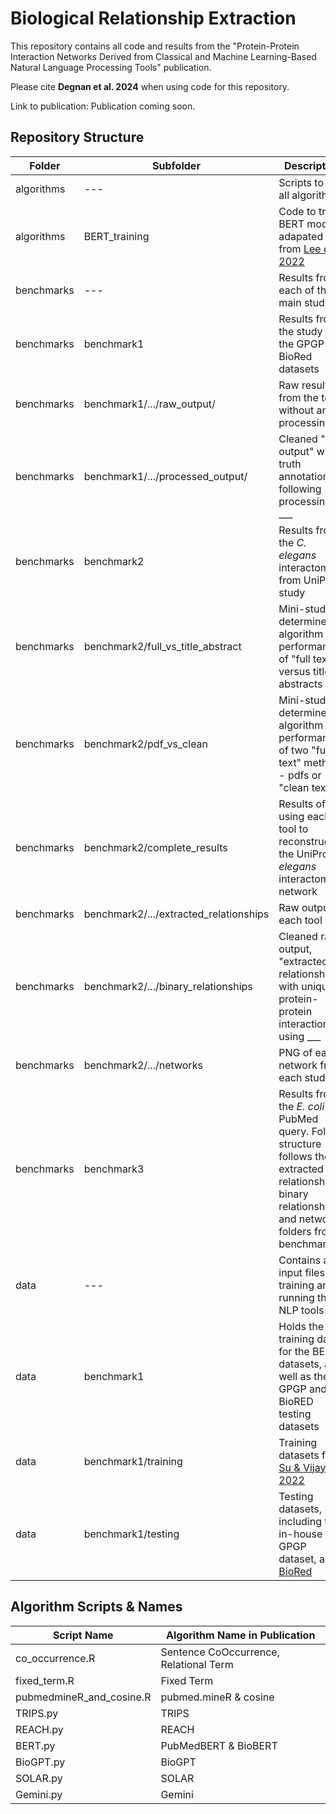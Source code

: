 # Biological Relationship Extraction

This repository contains all code and results from the "Protein-Protein Interaction Networks Derived from Classical and Machine Learning-Based Natural Language Processing Tools" publication. 

Please cite **Degnan et al. 2024** when using code for this repository. 

Link to publication: Publication coming soon. 

## Repository Structure

| Folder | Subfolder | Description |
|--------|-----------|-------------|
| algorithms | --- | Scripts to run all algorithms |
| algorithms | BERT_training | Code to train BERT models, adapated from [Lee et al. 2022](https://github.com/ssr01357/BertSRC) |
| benchmarks | --- | Results from each of the 3 main studies |
| benchmarks | benchmark1 | Results from the study with the GPGP and BioRed datasets |
| benchmarks | benchmark1/.../raw_output/ | Raw results from the tools without any processing |
| benchmarks | benchmark1/.../processed_output/ | Cleaned "raw output" with truth annotations, following processing by ___ |
| benchmarks | benchmark2 | Results from the *C. elegans* interactome from UniProt study |
| benchmarks | benchmark2/full_vs_title_abstract | Mini-study to determine algorithm performance of "full text" versus titles & abstracts only | 
| benchmarks | benchmark2/pdf_vs_clean | Mini-study to determine algorithm performance of two "full text" methods - pdfs or "clean text" |
| benchmarks | benchmark2/complete_results | Results of using each tool to reconstruct the UniProt *C. elegans* interactome network | 
| benchmarks | benchmark2/.../extracted_relationships | Raw output of each tool |
| benchmarks | benchmark2/.../binary_relationships | Cleaned raw output, "extracted relationships", with unique protein-protein interactions, using ___ | 
| benchmarks | benchmark2/.../networks | PNG of each network from each study | 
| benchmarks | benchmark3 | Results from the *E. coli* PubMed query. Folder structure follows the extracted relationships, binary relationships, and networks folders from benchmark 2 |
| data | --- | Contains all input files for training and running the NLP tools |
| data | benchmark1 | Holds the training data for the BERT datasets, as well as the GPGP and BioRED testing datasets |
| data | benchmark1/training | Training datasets from [Su & Vijay 2022](https://github.com/udel-biotm-lab/BERT-RE) |
| data | benchmark1/testing | Testing datasets, including the in-house GPGP dataset, and [BioRed](https://huggingface.co/datasets/bigbio/biored) |


## Algorithm Scripts & Names

| Script Name | Algorithm Name in Publication |
|-------------|-------------------------------|
| co_occurrence.R | Sentence CoOccurrence, Relational Term |
| fixed_term.R | Fixed Term |
| pubmedmineR_and_cosine.R | pubmed.mineR & cosine | 
| TRIPS.py | TRIPS |
| REACH.py | REACH |
| BERT.py | PubMedBERT & BioBERT|
| BioGPT.py | BioGPT |
| SOLAR.py | SOLAR |
| Gemini.py | Gemini |